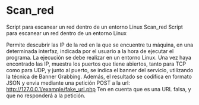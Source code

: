 # Scan_red
Script para escanear un red dentro de un entorno Linux
Scan_red
Script para escanear un red dentro de un entorno Linux

Permite descubrir las IP de la red en la que se encuentre tu máquina, en una determinada interfaz, indicada por el usuario a la hora de ejecutar el programa. La ejecución se debe realizar en un entorno Linux. Una vez haya encontrado las IP, muestra los puertos que tiene abiertos, tanto para TCP como para UDP, y junto al puerto, se indica el banner del servicio, utilizando la técnica de Banner Grabbing. Además, el resultado se codifica en formato JSON y envia mediante una petición POST a la url: http://127.0.0.1/example/fake_url.php Ten en cuenta que es una URL falsa, y que no responderá a la petición.
